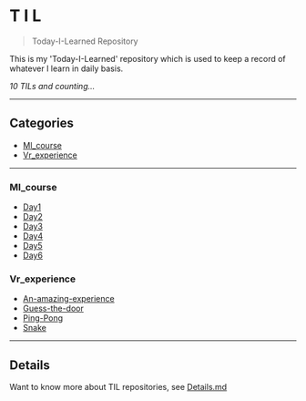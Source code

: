 # T I L
> Today-I-Learned Repository

This is my 'Today-I-Learned' repository which is used to keep a record of whatever I learn in daily basis. 

_10 TILs and counting..._
    
---
## Categories

* [Ml_course](#ml_course)
* [Vr_experience](#vr_experience)

      
---

### Ml_course

- [Day1](ml_course/Day1.md)
- [Day2](ml_course/Day2.md)
- [Day3](ml_course/Day3.md)
- [Day4](ml_course/Day4.md)
- [Day5](ml_course/Day5.md)
- [Day6](ml_course/Day6.md)

### Vr_experience

- [An-amazing-experience](vr_experience/An-amazing-experience.md)
- [Guess-the-door](vr_experience/Guess-the-door.md)
- [Ping-Pong](vr_experience/Ping-Pong.md)
- [Snake](vr_experience/Snake.md)


      
---

## Details
Want to know more about TIL repositories, see [Details.md](https://github.com/Pranav-Khurana/TIL/blob/master/Details.md) 
